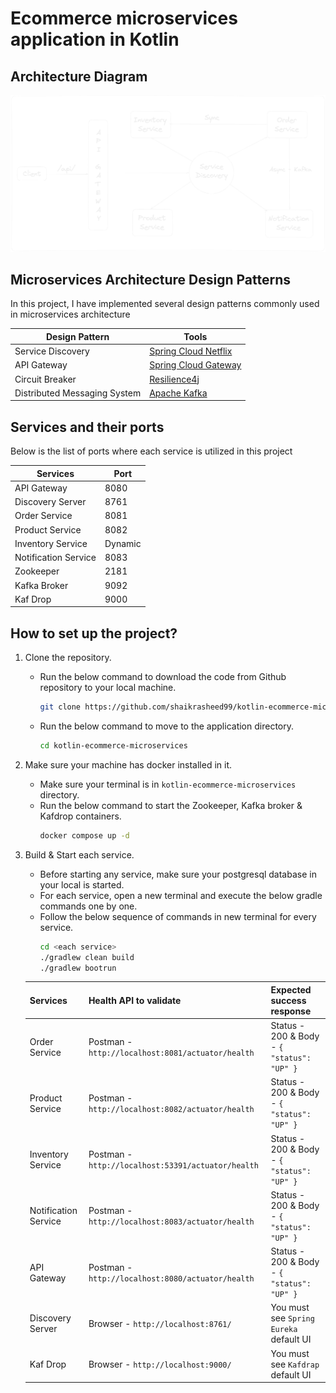 # Ecommerce microservices application in Kotlin

## Architecture Diagram

![Architecture Diagram](images/architecture-diagram.png)

## Microservices Architecture Design Patterns

In this project, I have implemented several design patterns commonly used in microservices architecture

| Design Pattern               | Tools                                                                   |
|------------------------------|-------------------------------------------------------------------------|
| Service Discovery            | [Spring Cloud Netflix](https://spring.io/projects/spring-cloud-netflix) |
| API Gateway                  | [Spring Cloud Gateway](https://spring.io/projects/spring-cloud-gateway) |
| Circuit Breaker              | [Resilience4j](https://resilience4j.readme.io/docs)                     |
| Distributed Messaging System | [Apache Kafka](https://kafka.apache.org/)                               |

## Services and their ports

Below is the list of ports where each service is utilized in this project

| Services             | Port    |
|----------------------|---------|
| API Gateway          | 8080    |
| Discovery Server     | 8761    |
| Order Service        | 8081    |
| Product Service      | 8082    |
| Inventory Service    | Dynamic |
| Notification Service | 8083    |
| Zookeeper            | 2181    |
| Kafka Broker         | 9092    |
| Kaf Drop             | 9000    |

## How to set up the project?

1. Clone the repository.
    - Run the below command to download the code from Github repository to your local machine.
        ```bash
        git clone https://github.com/shaikrasheed99/kotlin-ecommerce-microservices.git
        ```
    - Run the below command to move to the application directory.
        ```bash
        cd kotlin-ecommerce-microservices
        ```

2. Make sure your machine has docker installed in it.
    - Make sure your terminal is in `kotlin-ecommerce-microservices` directory.
    - Run the below command to start the Zookeeper, Kafka broker & Kafdrop containers.
       ```bash
       docker compose up -d
       ```

3. Build & Start each service.
    - Before starting any service, make sure your postgresql database in your local is started.
    - For each service, open a new terminal and execute the below gradle commands one by one.
    - Follow the below sequence of commands in new terminal for every service. 
       ```bash
      cd <each service>
      ./gradlew clean build
      ./gradlew bootrun
       ```

    | Services             | Health API to validate                             | Expected success response                  |
    |----------------------|----------------------------------------------------|--------------------------------------------|
    | Order Service        | Postman - `http://localhost:8081/actuator/health`  | Status - 200 & Body - `{ "status": "UP" }` |
    | Product Service      | Postman - `http://localhost:8082/actuator/health`  | Status - 200 & Body - `{ "status": "UP" }` |
    | Inventory Service    | Postman - `http://localhost:53391/actuator/health` | Status - 200 & Body - `{ "status": "UP" }` |
    | Notification Service | Postman - `http://localhost:8083/actuator/health`  | Status - 200 & Body - `{ "status": "UP" }` |
    | API Gateway          | Postman - `http://localhost:8080/actuator/health`  | Status - 200 & Body - `{ "status": "UP" }` |
    | Discovery Server     | Browser - `http://localhost:8761/`                 | You must see `Spring Eureka` default UI    |
    | Kaf Drop             | Browser - `http://localhost:9000/`                 | You must see `Kafdrap` default UI          |

    